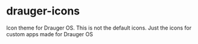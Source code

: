 # drauger-icons
Icon theme for Drauger OS. This is not the default icons. Just the icons for custom apps made for Drauger OS
